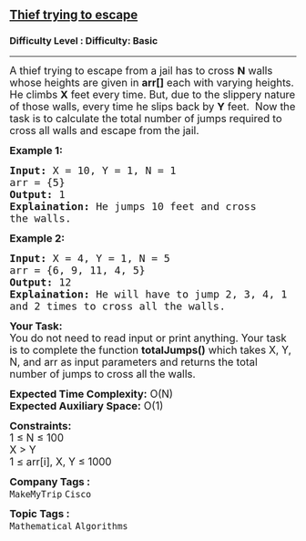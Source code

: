 <h2><a href="https://www.geeksforgeeks.org/problems/thief-try-to-excape0710/1">Thief trying to escape</a></h2><h3>Difficulty Level : Difficulty: Basic</h3><hr><div class="problems_problem_content__Xm_eO"><p><span style="font-size:18px">A thief trying to escape from a jail has to cross <strong>N</strong>&nbsp;walls whose heights&nbsp;are given in&nbsp;<strong>arr[]</strong> each with varying heights. He climbs <strong>X</strong> feet every time. But, due to the slippery nature of those walls, every time he slips back by <strong>Y</strong>&nbsp;feet. &nbsp;Now the task is to calculate the total number of jumps required to cross all walls and escape from the jail.</span></p>

<p><strong><span style="font-size:18px">Example 1:</span></strong></p>

<pre><span style="font-size:18px"><strong>Input:</strong> X = 10, Y = 1, N = 1
arr = {5}
<strong>Output:</strong> 1
<strong>Explaination:</strong> He jumps 10 feet and cross 
the walls.</span></pre>

<p><strong><span style="font-size:18px">Example 2:</span></strong></p>

<pre><span style="font-size:18px"><strong>Input:</strong> X = 4, Y = 1, N = 5
arr = {6, 9, 11, 4, 5}
<strong>Output:</strong> 12
<strong>Explaination:</strong> He will have to jump 2, 3, 4, 1 
and 2 times to cross all the walls.</span></pre>

<p><span style="font-size:18px"><strong>Your Task:</strong><br>
You do not need to read input or print anything. Your task is to complete the function <strong>totalJumps()</strong> which takes X, Y, N, and arr as input parameters and returns the total number of jumps to cross all the walls.</span></p>

<p><span style="font-size:18px"><strong>Expected Time Complexity:</strong> O(N)<br>
<strong>Expected Auxiliary Space:</strong> O(1)</span></p>

<p><span style="font-size:18px"><strong>Constraints:</strong><br>
1 ≤&nbsp;N ≤ 100<br>
X &gt; Y<br>
1 ≤ arr[i], X, Y ≤ 1000&nbsp;&nbsp;</span></p>
</div><p><span style=font-size:18px><strong>Company Tags : </strong><br><code>MakeMyTrip</code>&nbsp;<code>Cisco</code>&nbsp;<br><p><span style=font-size:18px><strong>Topic Tags : </strong><br><code>Mathematical</code>&nbsp;<code>Algorithms</code>&nbsp;